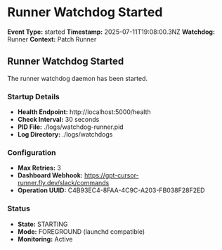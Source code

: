 # Runner Watchdog Started

**Event Type:** started
**Timestamp:** 2025-07-11T19:08:00.3NZ
**Watchdog:** Runner
**Context:** Patch Runner


## Runner Watchdog Started

The runner watchdog daemon has been started.

### Startup Details
- **Health Endpoint:** http://localhost:5000/health
- **Check Interval:** 30 seconds
- **PID File:** ./logs/watchdog-runner.pid
- **Log Directory:** ./logs/watchdogs

### Configuration
- **Max Retries:** 3
- **Dashboard Webhook:** https://gpt-cursor-runner.fly.dev/slack/commands
- **Operation UUID:** C4B93EC4-8FAA-4C9C-A203-FB038F28F2ED

### Status
- **State:** STARTING
- **Mode:** FOREGROUND (launchd compatible)
- **Monitoring:** Active


